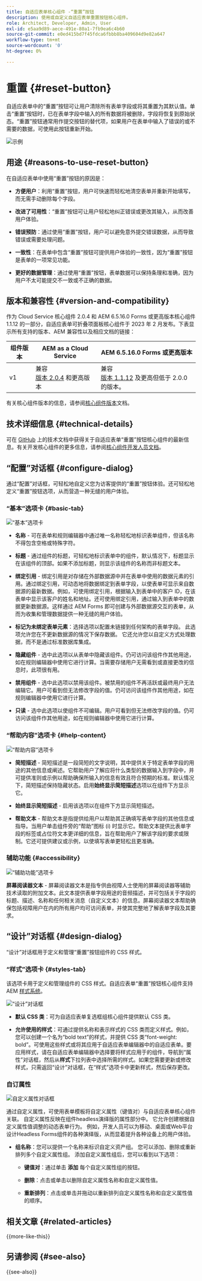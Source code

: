 ```yaml
---
title: 自适应表单核心组件 -“重置”按钮
description: 使用或自定义自适应表单重置按钮核心组件。
role: Architect, Developer, Admin, User
exl-id: e5aa9d89-aece-491e-80a1-7fb9ea6c4b60
source-git-commit: e0ed415bd7f45fdca6fbbb8ba409604d9e82a647
workflow-type: tm+mt
source-wordcount: '0'
ht-degree: 0%

---
```


# 重置 {#reset-button}

自适应表单中的“重置”按钮可让用户清除所有表单字段或将其重置为其默认值。单击“重置”按钮时，已在表单字段中输入的所有数据将被删除，字段将恢复到原始状态。“重置”按钮通常用作提交按钮的替代项，如果用户在表单中输入了错误的或不需要的数据，可使用此按钮重新开始。

![示例](/help/adaptive-forms/assets/example-reset.png)

## 用途 {#reasons-to-use-reset-button}

在自适应表单中使用“重置”按钮的原因是：

- **方便用户**：利用“重置”按钮，用户可快速而轻松地清空表单并重新开始填写，而无需手动删除每个字段。

- **改进了可用性**：“重置”按钮可让用户轻松地纠正错误或更改其输入，从而改善用户体验。

- **错误预防**：通过使用“重置”按钮，用户可以避免意外提交错误数据，从而导致错误或需要处理问题。

- **一致性**：在表单中包含“重置”按钮可提供用户体验的一致性，因为“重置”按钮是表单的一项常见功能。

- **更好的数据管理**：通过使用“重置”按钮，表单数据可以保持条理和准确，因为用户不太可能提交不一致或不正确的数据。

## 版本和兼容性 {#version-and-compatibility}

作为 Cloud Service 核心组件 2.0.4 和 AEM 6.5.16.0 Forms 或更高版本核心组件 1.1.12 的一部分，自适应表单可折叠项面板核心组件于 2023 年 2 月发布。下表显示所有支持的版本、AEM 兼容性以及相应文档的链接：

| 组件版本 | AEM as a Cloud Service | AEM 6.5.16.0 Forms 或更高版本 |
|---|---|---|
| v1 | 兼容<br>[版本 2.0.4](/help/adaptive-forms/version.md) 和更高版本 | 兼容<br>[版本 1.1.12](/help/adaptive-forms/version.md) 及更高但低于 2.0.0 的版本。 |

有关核心组件版本的信息，请参阅[核心组件版本](/help/adaptive-forms/version.md)文档。

<!-- ## Sample Component Output {#sample-component-output}

To experience the Accordion Component as well as see examples of its configuration options as well as HTML and JSON output, visit the [Component Library](https://adobe.com/go/aem_cmp_library_accordion). -->

## 技术详细信息 {#technical-details}

可在 [GitHub](https://github.com/adobe/aem-core-forms-components/tree/master/ui.af.apps/src/main/content/jcr_root/apps/core/fd/components/form/button/v1/button) 上的技术文档中获得关于自适应表单“重置”按钮核心组件的最新信息。有关开发核心组件的更多信息，请参阅[核心组件开发人员文档](/help/developing/overview.md)。

## “配置”对话框 {#configure-dialog}

通过“配置”对话框，可轻松地自定义您为访客提供的“重置”按钮体验。还可轻松地定义“重置”按钮选项，从而营造一种无缝的用户体验。

### “基本”选项卡 {#basic-tab}

![“基本”选项卡](/help/adaptive-forms/assets/button_basictab.png)

- **名称** - 可在表单和规则编辑器中通过唯一名称轻松地标识表单组件，但该名称不得包含空格或特殊字符。

- **标题** - 通过组件的标题，可轻松地标识表单中的组件，默认情况下，标题显示在该组件的顶部。如果不添加标题，则显示该组件的名称而非标题文本。

- **绑定引用** - 绑定引用是对存储在外部数据源中并在表单中使用的数据元素的引用。通过绑定引用，可动态地将数据绑定到表单字段，以使表单可显示来自数据源的最新数据。例如，可使用绑定引用，根据输入到表单中的客户 ID，在该表单中显示该客户的姓名和地址。还可使用绑定引用，通过输入到表单中的数据更新数据源。这样通过 AEM Forms 即可创建与外部数据源交互的表单，从而为收集和管理数据提供一种无缝的用户体验。
- **标记为未绑定表单元素**：选择选项以配置未链接到任何架构的表单字段。 此选项允许您在不更新数据源的情况下保存数据。 它还允许您以自定义方式处理数据，而不是通过标准数据库集成。

- **隐藏组件** - 选中此选项以从表单中隐藏该组件。仍可访问该组件作其他用途，如在规则编辑器中使用它进行计算。当需要存储用户无需看到或直接更改的信息时，此项很有用。
- **禁用组件** - 选中此选项以禁用该组件。被禁用的组件不再活跃或最终用户无法编辑它。用户可看到但无法修改字段的值。仍可访问该组件作其他用途，如在规则编辑器中使用它进行计算。
- **只读** - 选中此选项以使组件不可编辑。用户可看到但无法修改字段的值。仍可访问该组件作其他用途，如在规则编辑器中使用它进行计算。

### “帮助内容”选项卡 {#help-content}

![“帮助内容”选项卡](/help/adaptive-forms/assets/button_helptab.png)

- **简短描述** - 简短描述是一段简短的文字说明，其中提供关于特定表单字段的用途的其他信息或阐述。它帮助用户了解应将什么类型的数据输入到字段中，并可提供准则或示例以帮助确保所输入的信息有效且符合预期的标准。默认情况下，简短描述保持隐藏状态。启用&#x200B;**始终显示简短描述**&#x200B;选项以在组件下方显示它。

- **始终显示简短描述** - 启用该选项以在组件下方显示简短描述。

- **帮助文本** - 帮助文本是指提供给用户以帮助其正确填写表单字段的其他信息或指导。当用户单击组件旁的“帮助”图标 (i) 时显示它。帮助文本提供比表单字段的标签或占位符文本更详细的信息，旨在帮助用户了解该字段的要求或限制。它还可提供建议或示例，以使填写表单更轻松且更准确。

### 辅助功能 {#accessibility}

![“辅助功能”选项卡](/help/adaptive-forms/assets/button_accessibilitytab.png)


**屏幕阅读器文本** - 屏幕阅读器文本是指专供由视障人士使用的屏幕阅读器等辅助技术读取的附加文本。此文本提供表单字段用途的音频描述，并可包括关于字段的标题、描述、名称和任何相关消息（自定义文本）的信息。屏幕阅读器文本帮助确保包括视障用户在内的所有用户均可访问表单，并使其完整地了解表单字段及其要求。

## “设计”对话框 {#design-dialog}

“设计”对话框用于定义和管理“重置”按钮组件的 CSS 样式。


### “样式”选项卡 {#styles-tab}

该选项卡用于定义和管理组件的 CSS 样式。自适应表单“重置”按钮核心组件支持 AEM [样式系统](/help/get-started/authoring.md#component-styling)。

![“设计”对话框](/help/adaptive-forms/assets/checkbox-style.png)

- **默认 CSS 类**：可为自适应表单复选框组核心组件提供默认 CSS 类。

- **允许使用的样式**：可通过提供名称和表示样式的 CSS 类而定义样式。例如，您可以创建一个名为“bold text”的样式，并提供 CSS 类“font-weight: bold”。可使用这些样式或将其应用于自适应表单编辑器中的自适应表单。要应用样式，请在自适应表单编辑器中选择要将样式应用于的组件，导航到“属性”对话框，然后从&#x200B;**样式**&#x200B;下拉列表中选择所需的样式。如果您需要更新或修改样式，只需返回“设计”对话框，在“样式”选项卡中更新样式，然后保存更改。

### 自订属性

![自定义属性对话框](/help/adaptive-forms/assets/checkbox-customproperties.png)

通过自定义属性，可使用表单模板将自定义属性（键值对）与自适应表单核心组件关联。 自定义属性反映在组件headless演绎版的属性部分中。 它允许创建根据自定义属性值调整的动态表单行为。 例如，开发人员可以为移动、桌面或Web平台设计Headless Forms组件的各种演绎版，从而显着提升各种设备上的用户体验。

- **组名称**：您可以提供一个名称来标识自定义资产组。 您可以添加、删除或重新排列多个自定义属性组。 添加自定义属性组后，您可以看到以下选项：

   - **键值对**：通过单击 **添加** 每个自定义属性组的按钮。

   - **删除**：点击或单击以删除自定义属性名称和自定义属性值。

   - **重新排列**：点击或单击并拖动以重新排列自定义属性名称和自定义属性值的顺序。

## 相关文章 {#related-articles}

{{more-like-this}}

## 另请参阅 {#see-also}

{{see-also}}